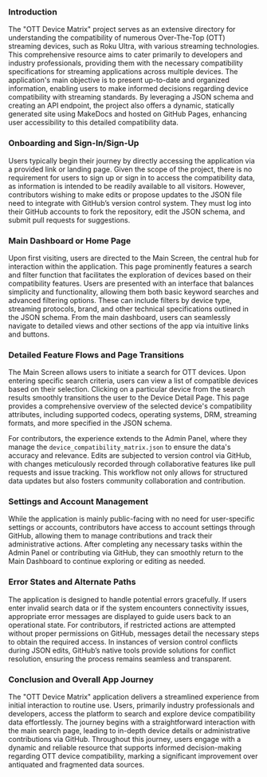 ### Introduction

The "OTT Device Matrix" project serves as an extensive directory for understanding the compatibility of numerous Over-The-Top (OTT) streaming devices, such as Roku Ultra, with various streaming technologies. This comprehensive resource aims to cater primarily to developers and industry professionals, providing them with the necessary compatibility specifications for streaming applications across multiple devices. The application's main objective is to present up-to-date and organized information, enabling users to make informed decisions regarding device compatibility with streaming standards. By leveraging a JSON schema and creating an API endpoint, the project also offers a dynamic, statically generated site using MakeDocs and hosted on GitHub Pages, enhancing user accessibility to this detailed compatibility data.

### Onboarding and Sign-In/Sign-Up

Users typically begin their journey by directly accessing the application via a provided link or landing page. Given the scope of the project, there is no requirement for users to sign up or sign in to access the compatibility data, as information is intended to be readily available to all visitors. However, contributors wishing to make edits or propose updates to the JSON file need to integrate with GitHub’s version control system. They must log into their GitHub accounts to fork the repository, edit the JSON schema, and submit pull requests for suggestions.

### Main Dashboard or Home Page

Upon first visiting, users are directed to the Main Screen, the central hub for interaction within the application. This page prominently features a search and filter function that facilitates the exploration of devices based on their compatibility features. Users are presented with an interface that balances simplicity and functionality, allowing them both basic keyword searches and advanced filtering options. These can include filters by device type, streaming protocols, brand, and other technical specifications outlined in the JSON schema. From the main dashboard, users can seamlessly navigate to detailed views and other sections of the app via intuitive links and buttons.

### Detailed Feature Flows and Page Transitions

The Main Screen allows users to initiate a search for OTT devices. Upon entering specific search criteria, users can view a list of compatible devices based on their selection. Clicking on a particular device from the search results smoothly transitions the user to the Device Detail Page. This page provides a comprehensive overview of the selected device's compatibility attributes, including supported codecs, operating systems, DRM, streaming formats, and more specified in the JSON schema.

For contributors, the experience extends to the Admin Panel, where they manage the `device_compatibility_matrix.json` to ensure the data's accuracy and relevance. Edits are subjected to version control via GitHub, with changes meticulously recorded through collaborative features like pull requests and issue tracking. This workflow not only allows for structured data updates but also fosters community collaboration and contribution.

### Settings and Account Management

While the application is mainly public-facing with no need for user-specific settings or accounts, contributors have access to account settings through GitHub, allowing them to manage contributions and track their administrative actions. After completing any necessary tasks within the Admin Panel or contributing via GitHub, they can smoothly return to the Main Dashboard to continue exploring or editing as needed.

### Error States and Alternate Paths

The application is designed to handle potential errors gracefully. If users enter invalid search data or if the system encounters connectivity issues, appropriate error messages are displayed to guide users back to an operational state. For contributors, if restricted actions are attempted without proper permissions on GitHub, messages detail the necessary steps to obtain the required access. In instances of version control conflicts during JSON edits, GitHub’s native tools provide solutions for conflict resolution, ensuring the process remains seamless and transparent.

### Conclusion and Overall App Journey

The "OTT Device Matrix" application delivers a streamlined experience from initial interaction to routine use. Users, primarily industry professionals and developers, access the platform to search and explore device compatibility data effortlessly. The journey begins with a straightforward interaction with the main search page, leading to in-depth device details or administrative contributions via GitHub. Throughout this journey, users engage with a dynamic and reliable resource that supports informed decision-making regarding OTT device compatibility, marking a significant improvement over antiquated and fragmented data sources.
